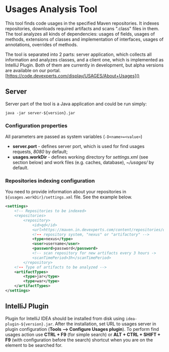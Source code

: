 Usages Analysis Tool
======

This tool finds code usages in the specified Maven repositories. It indexes repositories, downloads required artifacts and scans ".class" files in them. The tool analyzes all kinds of dependencies: usages of fields, usages of methods, extensions of classes and implementation of interfaces, usages of annotations, overrides of methods. 

The tool is separated into 2 parts: server application, which collects all information and analyzes classes, and a client one, which is implemented as IntelliJ Plugin. Both of them are currently in development, but alpha versions are available on our portal.
[https://code.devexperts.com/display/USAGES/About+Usages]()

Server
------
Server part of the tool is a Java application and could be run simply:

`java -jar server-${version}.jar`
 

### Configuration properties
All parameters are passed as system variables (`-D<name>=<value>`) 

* **server.port** - defines server port, which is used for find usages requests, *8080* by default;
* **usages.workDir** - defines working directory for *settings.xml* (see section below) and work files (e.g. caches, database), *~/usages/* by default.

### Repositories indexing configuration
You need to provide information about your repositories in `${usages.workDir}/settings.xml` file. See the example below.

```xml
<settings>
    <!-- Repositories to be indexed>
    <repositories> 
        <repository>
            <id>qd</id>
            <url>https://maven.in.devexperts.com/content/repositories/qd/</url>
            <!-- repository system, "nexus" or "artifactory" -->
            <type>nexus</type> 
            <user>username</user>
            <password>password</password>
            <!-- scan repository for new artifacts every 3 hours ->
            <scanTimePeriod>3h</scanTimePeriod>
        </repository>
    <!-- Type of artifacts to be analyzed -->
    <artifactTypes>
        <type>jar</type>
        <type>war</type>
    </artifactTypes>
</settings>
```

IntelliJ Plugin
---------------
Plugin for IntelliJ IDEA should be installed from disk using `idea-plugin-${version}.jar`. After the installation, set URL to usages server in plugin configuration (**Tools --> Configure Usages plugin**). To perform find usages action use **CTRL + F9** (for simple search) or **ALT + CTRL + SHIFT + F9** (with configuration before the search) shortcut when you are on the element to be searched for.
